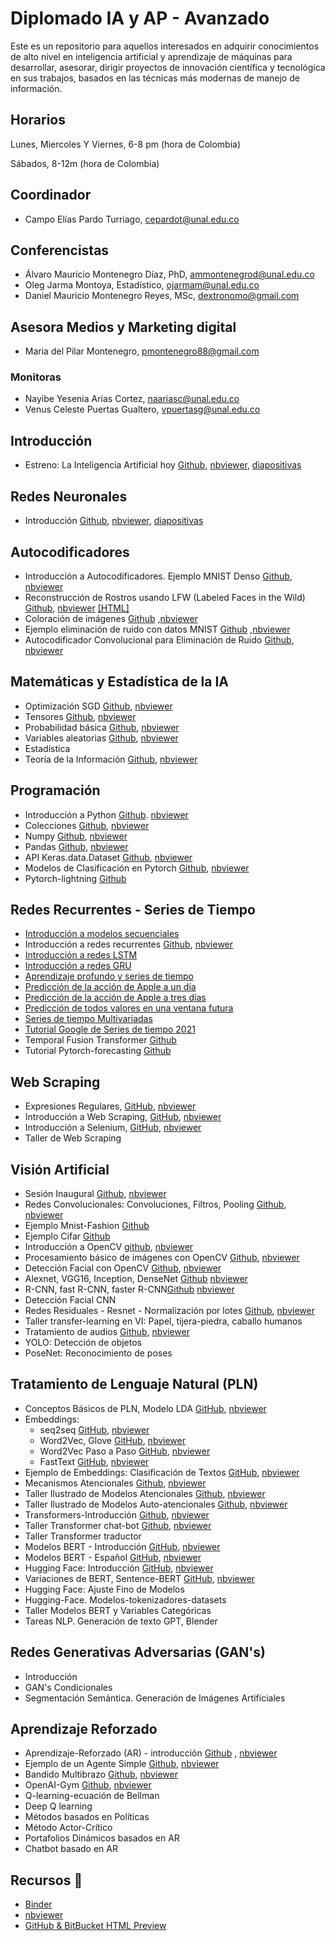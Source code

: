 # Diplomado IA y AP - Avanzado
Este es un repositorio para aquellos interesados en adquirir conocimientos de alto nivel en inteligencia artificial y aprendizaje de máquinas para desarrollar, asesorar, dirigir proyectos de innovación científica y tecnológica en sus trabajos, basados en las técnicas más modernas de manejo de información.
## Horarios 
Lunes, Miercoles Y Viernes, 6-8 pm (hora de Colombia) 

Sábados, 8-12m (hora de Colombia)

## Coordinador
- Campo Elías Pardo Turriago, cepardot@unal.edu.co
## Conferencistas 
- Álvaro Mauricio Montenegro Díaz, PhD, ammontenegrod@unal.edu.co 
- Oleg Jarma Montoya, Estadístico, ojarmam@unal.edu.co 
- Daniel Mauricio Montenegro Reyes, MSc, dextronomo@gmail.com
## Asesora Medios y Marketing digital
- Maria del Pilar Montenegro, pmontenegro88@gmail.com
 ### Monitoras 
 - Nayibe Yesenia Arias Cortez, naariasc@unal.edu.co 
 - Venus Celeste Puertas Gualtero, vpuertasg@unal.edu.co
## Introducción
 - Estreno: La Inteligencia Artificial hoy [Github](https://github.com/AprendizajeProfundo/Diplomado-Avanzado/blob/main/A%20Introducci%C3%B3n/Cuadernos/IA_Estado_Arte.ipynb), [nbviewer](https://nbviewer.org/github/AprendizajeProfundo/Diplomado-Avanzado/blob/main/A%20Introducci%C3%B3n/Cuadernos/IA_Estado_Arte.ipynb), [diapositivas](https://nbviewer.org/github/AprendizajeProfundo/Diplomado-Avanzado/blob/main/A%20Introducci%C3%B3n/Presentaciones/Estado_del_Arte-1.html#/)

 ## Redes Neuronales
 - Introducción [Github](https://github.com/AprendizajeProfundo/Diplomado-Avanzado/blob/main/Redes%20Neuronales/Cuadernos/RedesNeuronales_intro.ipynb), [nbviewer](https://nbviewer.org/github/AprendizajeProfundo/Diplomado-Avanzado/blob/main/Redes%20Neuronales/Cuadernos/RedesNeuronales_intro.ipynb), [diapositivas](https://nbviewer.org/github/AprendizajeProfundo/Diplomado-Avanzado/blob/main/Redes%20Neuronales/Presentaciones/RedesNeuronales_intro.slides.html)
 
## Autocodificadores
- Introducción a Autocodificadores. Ejemplo MNIST Denso [Github](https://github.com/AprendizajeProfundo/Diplomado-Avanzado/blob/main/Autocodificadores/Cuadernos/ae_Example_Dense_mnist.ipynb), [nbviewer](https://nbviewer.jupyter.org/github/AprendizajeProfundo/Diplomado/blob/master/Temas/Módulo%206-%20Autocodificadores/1.%20Autocodificadores%20generales/Cuadernos/ae_Example_Dense_mnist.ipynb)
- Reconstrucción de Rostros usando LFW (Labeled Faces in the Wild)  [Github](https://github.com/AprendizajeProfundo/Diplomado-Avanzado/blob/main/Autocodificadores/Cuadernos/ae_Example_Dense_Face_Recover.ipynb), [nbviewer](https://nbviewer.jupyter.org/github/AprendizajeProfundo/Diplomado/blob/master/Temas/M%C3%B3dulo%206-%20Autocodificadores/1.%20Autocodificadores%20generales/Cuadernos/ae_Example_Dense_Face_Recover.ipynb)
[[HTML]](https://htmlpreview.github.io/?https://github.com/AprendizajeProfundo/Diplomado/blob/master/Temas/M%C3%B3dulo%206-%20Autocodificadores/1.%20Autocodificadores%20generales/Cuadernos/ae_Example_Dense_Face_Recover.html)
- Coloración de imágenes [Github](https://github.com/AprendizajeProfundo/Diplomado-Avanzado/blob/main/Autocodificadores/Cuadernos/ae_Autoencoder_Colorizing.ipynb)  ,[nbviewer](https://nbviewer.jupyter.org/github/AprendizajeProfundo/Diplomado/blob/master/Temas/Módulo%206-%20Autocodificadores/1.%20Autocodificadores%20generales/Cuadernos/ae_Autoencoder_Colorizing.ipynb)
- Ejemplo eliminación de ruido con datos MNIST [Github](https://github.com/AprendizajeProfundo/Diplomado-Avanzado/blob/main/Autocodificadores/Cuadernos/ae_Eliminacion_ruido_MNIST.ipynb) ,[nbviewer](https://nbviewer.jupyter.org/github/AprendizajeProfundo/Diplomado/blob/master/Temas/M%C3%B3dulo%206-%20Autocodificadores/1.%20Autocodificadores%20generales/Cuadernos/ae_Eliminacion_ruido_MNIST.ipynb)
- Autocodificador Convolucional para Eliminación de Ruido [Github](https://github.com/AprendizajeProfundo/Diplomado-Avanzado/blob/main/Autocodificadores/Cuadernos/Noise_Elimination_Conv.ipynb), [nbviewer](https://nbviewer.jupyter.org/github/AprendizajeProfundo/Diplomado/blob/master/Temas/M%C3%B3dulo%206-%20Autocodificadores/1.%20Autocodificadores%20generales/Cuadernos/Noise_Elimination_Conv.ipynb)


 ## Matemáticas y Estadística de la IA
 - Optimización SGD [Github](https://github.com/AprendizajeProfundo/Diplomado-Avanzado/blob/main/Matem%C3%A1ticas%20y%20Estad%C3%ADstica%20de%20la%20IA/Cuadernos/optimizacion_sgd.ipynb), [nbviewer](https://nbviewer.org/github/AprendizajeProfundo/Diplomado-Avanzado/blob/main/Matem%C3%A1ticas%20y%20Estad%C3%ADstica%20de%20la%20IA/Cuadernos/optimizacion_sgd.ipynb)
 - Tensores [Github](https://github.com/AprendizajeProfundo/Diplomado-Avanzado/blob/main/Matem%C3%A1ticas%20y%20Estad%C3%ADstica%20de%20la%20IA/Cuadernos/Intro_Tensores_II.ipynb), [nbviewer](https://nbviewer.org/github/AprendizajeProfundo/Diplomado-Avanzado/blob/main/Matem%C3%A1ticas%20y%20Estad%C3%ADstica%20de%20la%20IA/Cuadernos/Intro_Tensores_II.ipynb)
 - Probabilidad básica [Github](https://github.com/AprendizajeProfundo/Diplomado-Avanzado/blob/main/Matem%C3%A1ticas%20y%20Estad%C3%ADstica%20de%20la%20IA/Cuadernos/Prob_Conceptos_Basicos.ipynb), [nbviewer](https://nbviewer.org/github/AprendizajeProfundo/Diplomado-Avanzado/blob/main/Matem%C3%A1ticas%20y%20Estad%C3%ADstica%20de%20la%20IA/Cuadernos/Prob_Conceptos_Basicos.ipynb)
 - Variables aleatorias [Github](https://github.com/AprendizajeProfundo/Diplomado-Avanzado/blob/main/Matem%C3%A1ticas%20y%20Estad%C3%ADstica%20de%20la%20IA/Cuadernos/Prob_Variables_Aleatorias.ipynb), [nbviewer](https://nbviewer.org/github/AprendizajeProfundo/Diplomado-Avanzado/blob/main/Matem%C3%A1ticas%20y%20Estad%C3%ADstica%20de%20la%20IA/Cuadernos/Prob_Variables_Aleatorias.ipynb)
 - Estadística
 - Teoría de la Información [Github](https://github.com/AprendizajeProfundo/Diplomado-Avanzado/blob/main/Matem%C3%A1ticas%20y%20Estad%C3%ADstica%20de%20la%20IA/Cuadernos/ti_Teoria_Informacion.ipynb), [nbviewer](https://nbviewer.org/github/AprendizajeProfundo/Diplomado-Avanzado/blob/main/Matem%C3%A1ticas%20y%20Estad%C3%ADstica%20de%20la%20IA/Cuadernos/ti_Teoria_Informacion.ipynb)
 ## Programación
 - Introducción a Python [Github](https://github.com/AprendizajeProfundo/Diplomado-Avanzado/blob/main/Programaci%C3%B3n/Cuadernos/Intro_Python.ipynb). [nbviewer](https://nbviewer.org/github/AprendizajeProfundo/Diplomado-Avanzado/blob/main/Programaci%C3%B3n/Cuadernos/Intro_Python.ipynb)
 - Colecciones [Github](https://github.com/AprendizajeProfundo/Diplomado-Avanzado/blob/main/Programaci%C3%B3n/Cuadernos/Colecciones.ipynb), [nbviewer](https://nbviewer.org/github/AprendizajeProfundo/Diplomado-Avanzado/blob/main/Programaci%C3%B3n/Cuadernos/Colecciones.ipynb)
 - Numpy [Github](https://github.com/AprendizajeProfundo/Diplomado-Avanzado/blob/main/Programaci%C3%B3n/Cuadernos/Taller_Numpy.ipynb), [nbviewer](https://nbviewer.org/github/AprendizajeProfundo/Diplomado-Avanzado/blob/main/Programaci%C3%B3n/Cuadernos/Taller_Numpy.ipynb)
 - Pandas [Github](https://github.com/AprendizajeProfundo/Diplomado-Avanzado/blob/main/Programaci%C3%B3n/Cuadernos/Taller_Pandas.ipynb), [nbviewer](https://nbviewer.org/github/AprendizajeProfundo/Diplomado-Avanzado/blob/main/Programaci%C3%B3n/Cuadernos/Taller_Pandas.ipynb)
 - API Keras.data.Dataset [Github](https://github.com/AprendizajeProfundo/Diplomado-Avanzado/blob/main/Programaci%C3%B3n/Cuadernos/La%20API%20tf.data.ipynb), [nbviewer](https://nbviewer.org/github/AprendizajeProfundo/Diplomado-Avanzado/blob/main/Programaci%C3%B3n/Cuadernos/La%20API%20tf.data.ipynb)
 - Modelos de  Clasificación en Pytorch [Github](https://github.com/AprendizajeProfundo/Diplomado-Avanzado/blob/main/Programaci%C3%B3n/Cuadernos/Pytorch_10_clasificacion.ipynb), [nbviewer](https://nbviewer.org/github/AprendizajeProfundo/Diplomado-Avanzado/blob/main/Programaci%C3%B3n/Cuadernos/Pytorch_10_clasificacion.ipynb)
 - Pytorch-lightning [Github](https://github.com/AprendizajeProfundo/Diplomado-Avanzado/blob/main/Programación/Cuadernos/Pytorch_lightning.ipynb)
 ## Redes Recurrentes - Series de Tiempo

  - [Introducción a modelos secuenciales](https://nbviewer.org/github/AprendizajeProfundo/Diplomado/blob/master/Temas/M%C3%B3dulo%205-%20Redes%20recurrentes/Cuadernos/rnr_Times_series_Intro.ipynb)
  - Introducción a redes recurrentes [Github](https://github.com/AprendizajeProfundo/Diplomado/blob/master/Temas/M%C3%B3dulo%205-%20Redes%20recurrentes/Cuadernos/rnn_Intro_Redes_Recurrentes.ipynb), [nbviewer](https://nbviewer.jupyter.org/github/AprendizajeProfundo/Diplomado/blob/master/Temas/M%C3%B3dulo%205-%20Redes%20recurrentes/Cuadernos/rnn_Intro_Redes_Recurrentes.ipynb)
  - [Introducción a redes LSTM](https://nbviewer.jupyter.org/github/AprendizajeProfundo/Diplomado/blob/master/Temas/M%C3%B3dulo%205-%20Redes%20recurrentes/Cuadernos/rnr_LSTM_Intro.ipynb)
  - [Introducción a redes GRU](https://nbviewer.jupyter.org/github/AprendizajeProfundo/Diplomado/blob/master/Temas/M%C3%B3dulo%205-%20Redes%20recurrentes/Cuadernos/rnr_GRU_Intro.ipynb)
  - [Aprendizaje profundo y series de tiempo ](https://nbviewer.jupyter.org/github/AprendizajeProfundo/Diplomado/blob/master/Temas/M%C3%B3dulo%205-%20Redes%20recurrentes/Cuadernos/rnr_Times_series_Intro-lstm.ipynb)
  - [Predicción de la acción de Apple a un día](https://nbviewer.jupyter.org/github/AprendizajeProfundo/Diplomado/blob/master/Temas/M%C3%B3dulo%205-%20Redes%20recurrentes/Cuadernos/rnr_accion_Apple_Prediccion_un_dia-dropout.ipynb)
  - [Predicción de la acción de Apple a tres días](https://nbviewer.jupyter.org/github/AprendizajeProfundo/Diplomado/blob/master/Temas/M%C3%B3dulo%205-%20Redes%20recurrentes/Cuadernos/rnr_accion_Apple_Prediccion_tres_dias-dropout-.ipynb)
  - [Predicción de todos valores en una ventana futura](https://nbviewer.jupyter.org/github/AprendizajeProfundo/Diplomado/blob/master/Temas/M%C3%B3dulo%205-%20Redes%20recurrentes/Cuadernos/rnr_accion_Apple_Prediccion_tres_dias-multiple-.ipynb)
  - [Series de tiempo  Multivariadas](https://nbviewer.jupyter.org/github/AprendizajeProfundo/Diplomado/blob/master/Temas/Módulo%205-%20Redes%20recurrentes/Cuadernos/rnrTimes_series_Multivariate.ipynb)
   - [Tutorial Google de Series de tiempo 2021](https://nbviewer.jupyter.org/github/AprendizajeProfundo/Diplomado/blob/master/Temas/M%C3%B3dulo%205-%20Redes%20recurrentes/Cuadernos/rnr_google_time_series.ipynb)
   - Temporal Fusion Transformer [Github](https://github.com/AprendizajeProfundo/Diplomado-Avanzado/blob/main/Series%20de%20Tiempo/Cuadernos/Temporal_Fusion_Transformer.ipynb)
   - Tutorial Pytorch-forecasting [Github](https://github.com/AprendizajeProfundo/Diplomado-Avanzado/blob/main/Series%20de%20Tiempo/Cuadernos/Pytorch_forecasting.ipynb)

 ## Web Scraping
 - Expresiones Regulares, [GitHub](https://github.com/AprendizajeProfundo/Diplomado-Avanzado/blob/main/Web%20Scraping/Cuadernos/Taller_Regex.ipynb), [nbviewer](https://nbviewer.org/github/AprendizajeProfundo/Diplomado-Avanzado/blob/main/Web%20Scraping/Cuadernos/Taller_Regex.ipynb)
 - Introducción a Web Scraping, [GitHub](https://github.com/AprendizajeProfundo/Diplomado-Avanzado/blob/main/Web%20Scraping/Cuadernos/Web_Scraping_Intro.ipynb), [nbviewer](https://nbviewer.org/github/AprendizajeProfundo/Diplomado-Avanzado/blob/main/Web%20Scraping/Cuadernos/Web_Scraping_Intro.ipynb)
 - Introducción a Selenium, [GitHub](https://github.com/AprendizajeProfundo/Diplomado-Avanzado/blob/main/Web%20Scraping/Cuadernos/Web_Scraping_Selenium.ipynb), [nbviewer](https://nbviewer.org/github/AprendizajeProfundo/Diplomado-Avanzado/blob/main/Web%20Scraping/Cuadernos/Web_Scraping_Selenium.ipynb)
 - Taller de Web Scraping
 ## Visión Artificial
 - Sesión Inaugural [Github](https://github.com/AprendizajeProfundo/Diplomado-Avanzado/blob/main/Visi%C3%B3n%20Artificial/Cuadernos/sesion_inaugural.ipynb), [nbviewer](https://nbviewer.org/github/AprendizajeProfundo/Diplomado-Avanzado/blob/main/Visi%C3%B3n%20Artificial/Cuadernos/sesion_inaugural.ipynb)
 - Redes Convolucionales: Convoluciones, Filtros, Pooling [Github](https://github.com/AprendizajeProfundo/Diplomado-Avanzado/blob/main/Visi%C3%B3n%20Artificial/Cuadernos/Convolucion_definicion.ipynb), [nbviewer](https://nbviewer.org/github/AprendizajeProfundo/Diplomado-Avanzado/blob/main/Visi%C3%B3n%20Artificial/Cuadernos/Convolucion_definicion.ipynb)
 - Ejemplo Mnist-Fashion [Github](https://github.com/AprendizajeProfundo/Diplomado-Avanzado/blob/main/Visión%20Artificial/Cuadernos/taller_ejemplo_mnist.ipynb)
 - Ejemplo Cifar [Github](https://github.com/AprendizajeProfundo/Diplomado-Avanzado/blob/main/Visión%20Artificial/Cuadernos/TallerCifar.ipynb)
 - Introducción a OpenCV [github](https://github.com/AprendizajeProfundo/Diplomado-Avanzado/blob/main/Visi%C3%B3n%20Artificial/Cuadernos/intro_opencv.ipynb), [nbviewer](https://nbviewer.org/github/AprendizajeProfundo/Diplomado-Avanzado/blob/main/Visi%C3%B3n%20Artificial/Cuadernos/intro_opencv.ipynb)
 - Procesamiento básico de imágenes con OpenCV [Github](https://github.com/AprendizajeProfundo/Diplomado-Avanzado/blob/main/Visi%C3%B3n%20Artificial/Cuadernos/procesamiento_imagenes.ipynb), [nbviewer](https://nbviewer.org/github/AprendizajeProfundo/Diplomado-Avanzado/blob/main/Visi%C3%B3n%20Artificial/Cuadernos/procesamiento_imagenes.ipynb)
 - Detección Facial con OpenCV [Github](https://github.com/AprendizajeProfundo/Diplomado-Avanzado/blob/main/Visi%C3%B3n%20Artificial/Cuadernos/rostros_opencv.ipynb), [nbviewer](https://nbviewer.org/github/AprendizajeProfundo/Diplomado-Avanzado/blob/main/Visi%C3%B3n%20Artificial/Cuadernos/rostros_opencv.ipynb)
 - Alexnet, VGG16, Inception, DenseNet [Github](https://github.com/AprendizajeProfundo/Diplomado-Avanzado/blob/main/Visi%C3%B3n%20Artificial/Cuadernos/clasificacion_moderna.ipynb) [nbviewer](https://nbviewer.org/github/AprendizajeProfundo/Diplomado-Avanzado/blob/main/Visi%C3%B3n%20Artificial/Cuadernos/clasificacion_moderna.ipynb)
 - R-CNN, fast R-CNN, faster R-CNN[Github](https://github.com/AprendizajeProfundo/Diplomado-Avanzado/blob/main/Visi%C3%B3n%20Artificial/Cuadernos/deteccion_objetos_rcnn.ipynb) [nbviewer](https://nbviewer.org/github/AprendizajeProfundo/Diplomado-Avanzado/blob/main/Visi%C3%B3n%20Artificial/Cuadernos/deteccion_objetos_rcnn.ipynb)
 - Detección Facial CNN
 - Redes Residuales - Resnet - Normalización por lotes [Github](https://github.com/AprendizajeProfundo/Diplomado-Avanzado/blob/main/Visi%C3%B3n%20Artificial/Cuadernos/redes_residuales.ipynb), [nbviewer](https://nbviewer.org/github/AprendizajeProfundo/Diplomado-Avanzado/blob/main/Visi%C3%B3n%20Artificial/Cuadernos/redes_residuales.ipynb)
 - Taller transfer-learning en VI: Papel, tijera-piedra, caballo humanos
 - Tratamiento de audios [Github](https://github.com/AprendizajeProfundo/Diplomado-Avanzado/blob/main/Visi%C3%B3n%20Artificial/Cuadernos/tratamiento_audios.ipynb), [nbviewer](https://nbviewer.org/github/AprendizajeProfundo/Diplomado-Avanzado/blob/main/Visi%C3%B3n%20Artificial/Cuadernos/tratamiento_audios.ipynb)
 - YOLO: Detección de objetos
 - PoseNet: Reconocimiento de poses
 ## Tratamiento de Lenguaje Natural (PLN)
 - Conceptos Básicos de PLN, Modelo LDA [GitHub](https://github.com/AprendizajeProfundo/Diplomado-Avanzado/blob/main/Tratamiento%20de%20Lenguaje%20Natural%20(PLN)/Cuadernos/nlp_Introduccion.ipynb), [nbviewer](https://nbviewer.org/github/AprendizajeProfundo/Diplomado-Avanzado/blob/main/Tratamiento%20de%20Lenguaje%20Natural%20%28PLN%29/Cuadernos/nlp_Introduccion.ipynb)
 - Embeddings: 
     - seq2seq [GitHub](https://github.com/AprendizajeProfundo/Diplomado-Avanzado/blob/main/Tratamiento%20de%20Lenguaje%20Natural%20(PLN)/Cuadernos/nlp_seq2seq_traductor.ipynb), [nbviewer](https://nbviewer.org/github/AprendizajeProfundo/Diplomado-Avanzado/blob/main/Tratamiento%20de%20Lenguaje%20Natural%20%28PLN%29/Cuadernos/nlp_seq2seq_traductor.ipynb)
     - Word2Vec, Glove [GitHub](https://github.com/AprendizajeProfundo/Diplomado-Avanzado/blob/main/Tratamiento%20de%20Lenguaje%20Natural%20(PLN)/Cuadernos/nlp_Clustering_docs.ipynb), [nbviewer](https://nbviewer.org/github/AprendizajeProfundo/Diplomado-Avanzado/blob/main/Tratamiento%20de%20Lenguaje%20Natural%20%28PLN%29/Cuadernos/nlp_Clustering_docs.ipynb)
     - Word2Vec Paso a Paso [GitHub](https://github.com/AprendizajeProfundo/Diplomado-Avanzado/blob/main/Tratamiento%20de%20Lenguaje%20Natural%20(PLN)/Cuadernos/nlp_word2vec.ipynb), [nbviewer](https://nbviewer.org/github/AprendizajeProfundo/Diplomado-Avanzado/blob/main/Tratamiento%20de%20Lenguaje%20Natural%20%28PLN%29/Cuadernos/nlp_word2vec.ipynb)
     - FastText [GitHub](https://github.com/AprendizajeProfundo/Diplomado-Avanzado/blob/main/Tratamiento%20de%20Lenguaje%20Natural%20(PLN)/Cuadernos/nlp_FastText_Intro.ipynb), [nbviewer](https://nbviewer.org/github/AprendizajeProfundo/Diplomado-Avanzado/blob/main/Tratamiento%20de%20Lenguaje%20Natural%20%28PLN%29/Cuadernos/nlp_FastText_Intro.ipynb)
 - Ejemplo de Embeddings: Clasificación de Textos [GitHub](https://github.com/AprendizajeProfundo/Diplomado-Avanzado/blob/main/Tratamiento%20de%20Lenguaje%20Natural%20(PLN)/Cuadernos/nlp_Practica.ipynb), [nbviewer](https://nbviewer.org/github/AprendizajeProfundo/Diplomado-Avanzado/blob/main/Tratamiento%20de%20Lenguaje%20Natural%20%28PLN%29/Cuadernos/nlp_Practica.ipynb)
 - Mecanismos Atencionales [Github](https://github.com/AprendizajeProfundo/Diplomado-Avanzado/blob/main/Tratamiento%20de%20Lenguaje%20Natural%20(PLN)/Cuadernos/pln_sesion_04_01_mecanismos_atencion.ipynb), [nbviewer](https://nbviewer.org/github/AprendizajeProfundo/Diplomado-Avanzado/blob/main/Tratamiento%20de%20Lenguaje%20Natural%20%28PLN%29/Cuadernos/pln_sesion_04_01_mecanismos_atencion.ipynb)
 - Taller Ilustrado de Modelos Atencionales [Github](https://github.com/AprendizajeProfundo/Diplomado-Avanzado/blob/main/Tratamiento%20de%20Lenguaje%20Natural%20(PLN)/Cuadernos/pln_sesion_04_02_atencion_pln.ipynb), [nbviewer](https://nbviewer.org/github/AprendizajeProfundo/Diplomado-Avanzado/blob/main/Tratamiento%20de%20Lenguaje%20Natural%20%28PLN%29/Cuadernos/pln_sesion_04_02_atencion_pln.ipynb)
 - Taller Ilustrado de Modelos Auto-atencionales [Github](https://github.com/AprendizajeProfundo/Diplomado-Avanzado/blob/main/Tratamiento%20de%20Lenguaje%20Natural%20(PLN)/Cuadernos/pln_sesion_04_03_auto_atencion_pln.ipynb), [nbviewer](https://nbviewer.org/github/AprendizajeProfundo/Diplomado-Avanzado/blob/main/Tratamiento%20de%20Lenguaje%20Natural%20%28PLN%29/Cuadernos/pln_sesion_04_03_auto_atencion_pln.ipynb) 
 - Transformers-Introducción [Github](https://github.com/AprendizajeProfundo/Diplomado-Avanzado/blob/main/Tratamiento%20de%20Lenguaje%20Natural%20(PLN)/Cuadernos/nlp_Transformers-TF2.ipynb), [nbviewer]()
 - Taller Transformer chat-bot [Github](https://github.com/AprendizajeProfundo/Diplomado-Avanzado/blob/main/Tratamiento%20de%20Lenguaje%20Natural%20(PLN)/Cuadernos/pln_sesion_05_02_transformer_chatbot-Alvaro.ipynb), [nbviewer](https://nbviewer.org/github/AprendizajeProfundo/Diplomado-Avanzado/blob/main/Tratamiento%20de%20Lenguaje%20Natural%20%28PLN%29/Cuadernos/pln_sesion_05_02_transformer_chatbot-Alvaro.ipynb)
 - Taller Transformer traductor
 - Modelos BERT - Introducción [GitHub](https://github.com/AprendizajeProfundo/Diplomado-Avanzado/blob/main/Tratamiento%20de%20Lenguaje%20Natural%20(PLN)/Cuadernos/nlp_BERT_Intro.ipynb), [nbviewer](https://nbviewer.org/github/AprendizajeProfundo/Diplomado-Avanzado/blob/main/Tratamiento%20de%20Lenguaje%20Natural%20%28PLN%29/Cuadernos/nlp_BERT_Intro.ipynb)
 - Modelos BERT - Español [GitHub](https://github.com/AprendizajeProfundo/Diplomado-Avanzado/blob/main/Tratamiento%20de%20Lenguaje%20Natural%20(PLN)/Cuadernos/nlp_HuggingFace_06_BERT_pretraining_sp.ipynb), [nbviewer](https://nbviewer.org/github/AprendizajeProfundo/Diplomado-Avanzado/blob/main/Tratamiento%20de%20Lenguaje%20Natural%20%28PLN%29/Cuadernos/nlp_HuggingFace_06_BERT_pretraining_sp.ipynb)
 - Hugging Face: Introducción [GitHub](https://github.com/AprendizajeProfundo/Diplomado-Avanzado/blob/main/Tratamiento%20de%20Lenguaje%20Natural%20(PLN)/Cuadernos/nlp_HuggingFace_01_pipeline.ipynb), [nbviewer](https://nbviewer.org/github/AprendizajeProfundo/Diplomado-Avanzado/blob/main/Tratamiento%20de%20Lenguaje%20Natural%20%28PLN%29/Cuadernos/nlp_HuggingFace_01_pipeline.ipynb)
 - Variaciones de BERT, Sentence-BERT [GitHub](https://github.com/AprendizajeProfundo/Diplomado-Avanzado/blob/main/Tratamiento%20de%20Lenguaje%20Natural%20(PLN)/Cuadernos/nlp_BERT_GLUE_variaciones.ipynb), [nbviewer](https://nbviewer.org/github/AprendizajeProfundo/Diplomado-Avanzado/blob/main/Tratamiento%20de%20Lenguaje%20Natural%20%28PLN%29/Cuadernos/nlp_BERT_GLUE_variaciones.ipynb)
 - Hugging Face: Ajuste Fino de Modelos
 - Hugging-Face. Modelos-tokenizadores-datasets
 - Taller Modelos BERT y Variables Categóricas
 - Tareas NLP. Generación de texto GPT, Blender
 ## Redes Generativas Adversarias (GAN's)
 - Introducción
 - GAN's Condicionales
 - Segmentación Semántica. Generación de Imágenes Artificiales
 ## Aprendizaje Reforzado
 - Aprendizaje-Reforzado (AR) - introducción [Github](https://github.com/AprendizajeProfundo/Diplomado-Avanzado/blob/main/Aprendizaje%20Reforzado/Cuadernos/ar_Aprendizaje_Reforzado_Intro.ipynb)  , [nbviewer](https://nbviewer.org/github/AprendizajeProfundo/Diplomado-Avanzado/blob/main/Aprendizaje%20Reforzado/Cuadernos/ar_Aprendizaje_Reforzado_Intro.ipynb)
 - Ejemplo de un Agente Simple [Github](https://github.com/AprendizajeProfundo/Diplomado-Avanzado/blob/main/Aprendizaje%20Reforzado/Cuadernos/ar_Agente_simple.ipynb), [nbviewer](https://nbviewer.org/github/AprendizajeProfundo/Diplomado-Avanzado/blob/main/Aprendizaje%20Reforzado/Cuadernos/ar_Agente_simple.ipynb)
 - Bandido Multibrazo [Github](https://github.com/AprendizajeProfundo/Diplomado-Avanzado/blob/main/Aprendizaje%20Reforzado/Cuadernos/ar_Bandido_Multi_brazo%20.ipynb), [nbviewer](https://nbviewer.org/github/AprendizajeProfundo/Diplomado-Avanzado/blob/main/Aprendizaje%20Reforzado/Cuadernos/ar_Bandido_Multi_brazo%20.ipynb)
 - OpenAI-Gym [Github](https://github.com/AprendizajeProfundo/Diplomado-Avanzado/blob/main/Aprendizaje%20Reforzado/Cuadernos/ar_OpenAI_Gym_Intro.ipynb), [nbviewer](https://nbviewer.org/github/AprendizajeProfundo/Diplomado-Avanzado/blob/main/Aprendizaje%20Reforzado/Cuadernos/ar_OpenAI_Gym_Intro.ipynb)
 - Q-learning-ecuación de Bellman
 - Deep Q learning
 - Métodos basados en Políticas
 - Método Actor-Crítico
 - Portafolios Dinámicos basados en AR
 - Chatbot basado en AR
 ## Recursos :pushpin:
- [Binder](https://mybinder.org/)
- [nbviewer](https://nbviewer.jupyter.org/)
- [GitHub & BitBucket HTML Preview](https://htmlpreview.github.io/)
